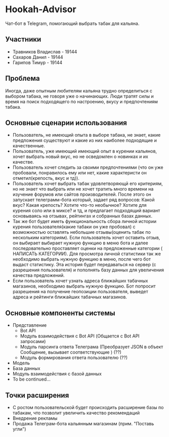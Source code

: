 # Hookah-Advisor
Чат-бот в Telegram, помогающий выбрать табак для кальяна.

Участники
---------
- Травников Владислав - 19144
- Сахаров Данил - 19144
- Гарипов Тимур - 19144

Проблема
------

Иногда, даже опытным любителям кальяна трудно определиться с выбором табака, не говоря уже о начинающих. Люди тратят силы и время на поиск подходящего по настроению, вкусу и предпочтениям табака.  

Основные сценарии использования
-------------------------------
- Пользователь, не имеющий опыта в выборе табака, не знает, какие предложения существуют и какие из них наиболее подходящие и качественные. 
- Пользователь, уже имеющий имеющий опыт в курении кальянов, хочет выбрать новый вкус, но не осведомлен о новинках и их качестве.
- Пользователь хочет следить за своими предпочтениями (что он уже пробовали, понравилось ему или нет, какие характеристи он отметил(крепость, вкус и тд)). 
- Пользователь хочет выбрать табак удовлетворяющй его критериям, но не знает что выбрать или не хочет тратить много времени на изучение форумов или сайтов производителей. После этого он запускает телеграмм-бота который, задает ряд вопросов: Какой вкус? Какая крепость? Хотите что-то необычное? Хотите для курения соло или в миксе? и тд, и предлагает подходящий вариант основываясь на отзывах, рейтингах и собранных базах данных.
- Так же бот будет иметь функциональность сбора личной истории курения пользователя(какие табаки он уже пробовал) с возможностью оставлять небольшие отзывы(оценить табак по нескольким категориям). Если пользователь хочет оставить отзыв, он выбирает выбирает нужную функцию в меню бота и далее последовательно проставляет оценки на предложенные категории ( НАПИСАТЬ КАТЕГОРИИ). Для просмотра личной статистики так же необходимо выбрать нужную функцию в меню, после чего бот выдаст статистику.
Эта история будет передаваться на сервер (с разрешения пользователя) и пополнять базу данных для увеличения качества предложений.
- Если пользователь хочет узнать адреса ближайших табачных  магазинов, необходимо выбрать нужную функцию. Бот попросит разрешения на получение геопозиции пользователя, выведет адреса и рейтинги ближайших табачных магазинов.

Основные компоненты системы
---------------------------

- Представление
  - Bot API
  - Модуль взаимодействия с Bot API (Общается с Bot API запросами)
  - Модуль парсинга ответа Телеграма (Преобразует JSON в объект Сообщение, вызывает соответствующие ) (??)
  - Модуль формирования ответа пользователю (??)
- Модель
- База данных
- Модуль взаимодействия с базой данных
- To be continued...


Точки расширения
----------------
- С ростом пользовательской будет происходить расширение базы по табакам, что позволит увеличить качество рекомендаций
- Внедрение рекламы
- Продажа Телеграм-бота кальянным магазинам (прим. "Поставь угли") 
